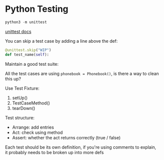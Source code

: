 # Python Testing

```py
python3 -m unittest
```

[unittest docs](https://docs.python.org/3/library/unittest.html)

You can skip a test case by adding a line above the def:

```py
@unittest.skip("WIP")
def test_name(self):
```

Maintain a good test suite:

All the test cases are using `phonebook = Phonebook()`, is there a way to clean this up?

Use Test Fixture:

1. setUp()
1. TestCaseMethod()
1. tearDown()

Test structure:

- Arrange: add entries
- Act: check using method
- Assert: whether the act returns correctly (true / false)

Each test should be its own definition, if you're using comments to explain, it probably needs to be broken up into more defs